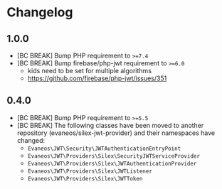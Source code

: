 # Changelog

## 1.0.0

* [BC BREAK] Bump PHP requirement to `>=7.4`
* [BC BREAK] Bump firebase/php-jwt requirement to `>=6.0`
  * kids need to be set for multiple algorithms
  * https://github.com/firebase/php-jwt/issues/351

## 0.4.0

* [BC BREAK] Bump PHP requirement to `>=5.5`
* [BC BREAK] The following classes have been moved to another repository (evaneos/silex-jwt-provider) and their namespaces have changed:
    * `Evaneos\JWT\Security\JWTAuthenticationEntryPoint`
    * `Evaneos\JWT\Providers\Silex\SecurityJWTServiceProvider`
    * `Evaneos\JWT\Providers\Silex\JWTAuthenticationProvider`
    * `Evaneos\JWT\Providers\Silex\JWTListener`
    * `Evaneos\JWT\Providers\Silex\JWTToken`
